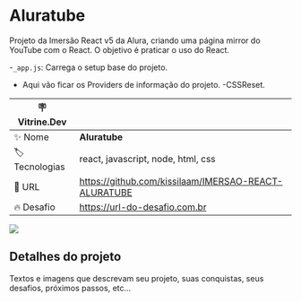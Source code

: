 # Aluratube

Projeto da Imersão React v5 da Alura, criando uma página mirror do YouTube com o React. O objetivo é praticar o uso do React.

-`_app.js`: Carrega o setup base do projeto.

- Aqui vão ficar os Providers de informação do projeto.
  -CSSReset.

| :placard: Vitrine.Dev |                                                      |
| --------------------- | ---------------------------------------------------- |
| :sparkles: Nome       | **Aluratube**                                        |
| :label: Tecnologias   | react, javascript, node, html, css                   |
| :rocket: URL          | https://github.com/kissilaam/IMERSAO-REACT-ALURATUBE |
| :fire: Desafio        | https://url-do-desafio.com.br                        |

<!-- Inserir imagem com a #vitrinedev ao final do link -->

![](https://via.placeholder.com/1200x500.png?text=imagem+lindona+do+meu+projeto#vitrinedev)

## Detalhes do projeto

Textos e imagens que descrevam seu projeto, suas conquistas, seus desafios, próximos passos, etc...
